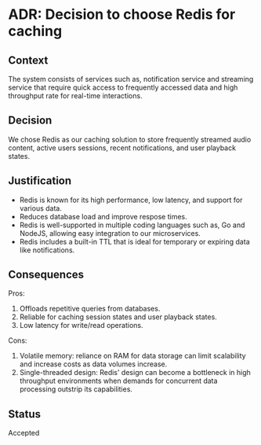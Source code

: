 # ADR: Decision to choose Redis for caching

## Context
The system consists of services such as, notification service and streaming service that require quick access to frequently accessed data and high throughput rate for real-time interactions.

## Decision
We chose Redis as our caching solution to store frequently streamed audio content, active users sessions, recent notifications, and user playback states.

## Justification
- Redis is known for its high performance, low latency, and support for various data.
- Reduces database load and improve respose times.
- Redis is well-supported in multiple coding languages such as, Go and NodeJS, allowing easy integration to our microservices.
- Redis includes a built-in TTL that is ideal for temporary or expiring data like notifications.

## Consequences
Pros:
1. Offloads repetitive queries from databases.
2. Reliable for caching session states and user playback states.
3. Low latency for write/read operations.

Cons:
1. Volatile memory: reliance on RAM for data storage can limit scalability and increase costs as data volumes increase.
2. Single-threaded design: Redis' design can become a bottleneck in high throughput environments when demands for concurrent data processing outstrip its capabilities.   

## Status
Accepted 